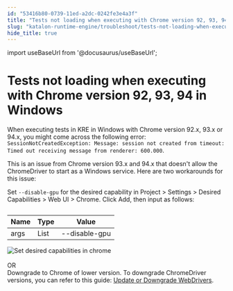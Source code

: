 ```yaml
---
id: "53416b80-0739-11ed-a2dc-0242fe3e4a3f"
title: "Tests not loading when executing with Chrome version 92, 93, 94 in Windows"
slug: "katalon-runtime-engine/troubleshoot/tests-not-loading-when-executing-with-chrome-version-92-93-94-in-windows"
hide_title: true
---
```

import useBaseUrl from '@docusaurus/useBaseUrl';


# <a id="troubleshooting-1651" class="anchor_top_offset"/><a id="ariaid-title1" class="anchor_top_offset"/>Tests not loading when executing with Chrome version 92, 93, 94 in Windows

<section xmlns="http://www.w3.org/1999/xhtml" className="section condition"><p className="p">When executing tests in KRE in Windows with Chrome version 92.x, 93.x or 94.x, you might come across the following error: <code className="ph codeph">SessionNotCreatedException: Message: session not created from timeout: Timed out receiving message from renderer: 600.000</code>.</p></section> 
<div xmlns="http://www.w3.org/1999/xhtml" className="bodydiv troubleSolution"><section className="section cause"><p className="p">This is an issue from Chrome version 93.x and 94.x that doesn't allow the ChromeDriver to start as a Windows service. Here are two workarounds for this issue:</p></section><section className="section remedy"><div className="li step p"><span className="ph cmd">Set <code className="ph codeph">--disable-gpu</code> for the desired capability in <span className="ph uicontrol"> Project</span> &gt; <span className="ph uicontrol">Settings</span> &gt; <span className="ph uicontrol">Desired Capabilities</span> &gt; <span className="ph uicontrol">Web UI</span> &gt; <span className="ph uicontrol"> Chrome</span>. Click <span className="ph uicontrol">Add</span>, then input as follows:</span><div className="itemgroup info"><table className="table"><caption /><colgroup><col style={{width: '33.33333333333333%'}} /><col style={{width: '33.33333333333333%'}} /><col style={{width: '33.33333333333333%'}} /></colgroup><thead className="thead"><tr className><th className="entry anchor_top_offset" id="troubleshooting-1651__entry__1">Name</th><th className="entry anchor_top_offset" id="troubleshooting-1651__entry__2">Type</th><th className="entry anchor_top_offset" id="troubleshooting-1651__entry__3">Value</th></tr></thead><tbody className="tbody"><tr className><td className="entry" headers="troubleshooting-1651__entry__1 troubleshooting-1651__entry__2 troubleshooting-1651__entry__3 ">args</td><td className="entry" headers="troubleshooting-1651__entry__1 troubleshooting-1651__entry__2 troubleshooting-1651__entry__3 ">List</td><td className="entry" headers="troubleshooting-1651__entry__1 troubleshooting-1651__entry__2 troubleshooting-1651__entry__3 ">--disable-gpu</td></tr></tbody></table></div><div className="itemgroup info"><img className="image" src={useBaseUrl("https://github.com/katalon-studio/docs-images/raw/master/katalon-testcloud/troubleshoot/TC-TROUBLESHOOT-Set-desired-capability.png")} alt="Set desired capabilities in chrome" /><br /><br /></div><div className="itemgroup info">OR</div><div className="itemgroup info">Downgrade to Chrome of lower version. To downgrade ChromeDriver versions, you can refer to this guide: <a className="xref" href="/docs/katalon-studio-enterprise/test-design/web-test-design/handle-webdrivers/upgrade-or-downgrade-webdrivers#id_2">Update or Downgrade WebDrivers</a>.</div></div></section></div>
